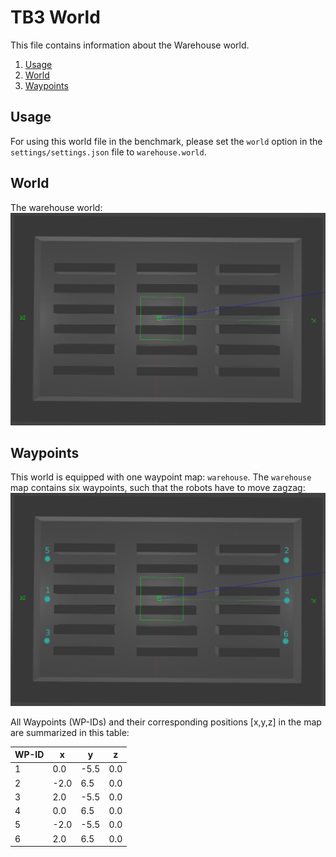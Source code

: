 # TB3 World
This file contains information about the Warehouse world.
1. [Usage](#usage)
2. [World](#world)
3. [Waypoints](#waypoints)

## Usage
For using this world file in the benchmark, please set the `world` option 
in the `settings/settings.json` file to `warehouse.world`. 

## World
The warehouse world:
![alt text](../res/imgs/worlds/warehouse.png "warehouse_world")

## Waypoints
This world is equipped with one waypoint map: `warehouse`.
The `warehouse` map contains six waypoints, such that the robots have to
move zagzag:
![alt text](../res/imgs/wp_maps/warehouse.png "warehouse")

All Waypoints (WP-IDs) and their corresponding positions
[x,y,z] in the map are summarized in this table: 

WP-ID | x | y | z
--- | --- | --- | ---
1 | 0.0 | -5.5 | 0.0
2 | -2.0 | 6.5 | 0.0
3 | 2.0 | -5.5 | 0.0
4 | 0.0 | 6.5 | 0.0
5 | -2.0 | -5.5 | 0.0
6 | 2.0 | 6.5 | 0.0
